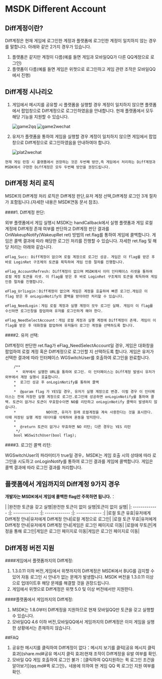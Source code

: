 ﻿MSDK Different Account 
=======

Diff계정이란?
---

Diff계정은 현재 게임에 로그인한 계정과 플랫폼에 로그인한 계정이 일치하지 않는 경우를 말합니다. 아래와 같은 2가지 경우가 있습니다.

1. 플랫폼은 같지만 계정이 다름(예를 들면 게임과 모바일QQ가 다른 QQ계정으로 로그인)
2. 플랫폼이 다름(예를 들면 게임은 위챗으로 로그인하고 게임 관련 조작은 모바일QQ에서 진행)

Diff계정 시나리오
---

 1. 게임에서 메시지를 공유할 시 플랫폼을 실행할 경우 계정이 일치하지 않으면 플랫폼에서 팝업창으로 Diff계정으로 로그인하였음을 안내합니다. 현재 플랫폼에서 모두 해당 기능을 지원할 수 있습니다.

	![game2qq](./diff-account-game2qq.png) 
    ![game2wechat](./diff-account-game2wechat.png)

 2. 유저가 플랫폼을 통하여 게임을 실행할 경우 계정이 일치하지 않으면 게임에서 팝업창으로 Diff계정으로 로그인하였음을 안내하여야 합니다.

	![plat2wechat](./diff-account-plat2wechat.png) 

`현재 게임 런칭 시 플랫폼에서 권장하는 것은 두번째 방안,즉 게임에서 처리하는 Diff계정과 MSDK에서 구현한 Diff계정은 모두 두번째 방안을 권장드립니다.`

Diff계정 처리 로직
---
MSDK의 Diff계정 처리 로직은 Diff계정 판단,유저 계정 선택,Diff계정 로그인 3개 절차가 포함됩니다.(자세한 내용은 MSDK연동 문서 참조).

####1. Diff계정 판단:

외부 플랫폼에서 게임 실행시 MSDK는 handCallback에서 실행 플랫폼과 게임 로컬 계정에 Diff계정 존재 여부를 판단하고 Diff계정 판단 결과를 OnWakeupNotify(WakeupRet ret) 방법의 ret.flag를 통하여 게임에 콜백합니다. 게임은 콜백 결과에 따라 해당한 로그인 처리를 진행할 수 있습니다. 자세한 ret.flag 및 해당 처리는 아래와 같습니다.

	eFlag_Succ: Diff계정이 없으며 로컬 계정으로 로그인 성공. 게임은 이 flag를 받은 후 바로 LoginRet 구조체의 토큰을 획득하여 게임 인증 절차를 진행합니다.

	eFlag_AccountRefresh: Diff계정이 없으며 MSDK에서 이미 인터페이스 리셋을 통하여 로컬 계정 토큰을 리셋. 이 flag를 받은 후 바로 LoginRet 구조체의 토큰을 획득하여 게임 인증 절차를 진행합니다.

	eFlag_UrlLogin：Diff계정이 없으며 게임은 계정을 호출하여 빠른 로그인.게임은 이 flag 받은 후 onLoginNotify의 콜백을 받아야만 처리할 수 있습니다.

	eFlag_NeedLogin：게임 로컬 계정과 실행 계정이 모두 로그인 실패. 게임이 이 flag를 수신하면 로그인창을 팝업하여 유저를 로그인하게 해야 한다.

	eFlag_NeedSelectAccount：게임 로컬 계정과 실행 계정에 Diff계정이 존재. 게임이 이 flag를 받은 후 대화창을 팝업하여 유저들이 로그인 계정을 선택하도록 합니다.

####2. 유저 선택:

Diff계정이 판단한 ret.flag가 eFlag_NeedSelectAccount일 경우, 게임은 대화창을 팝업하여 로컬 계정 혹은 Diff계정으로 로그인할 지 선택하도록 합니다. 게임은 유저가 선택한 결과에 따라 인터페이스 WGSwitchUser를 호출하여 로그인을 완료합니다.

		/**
		 *  외부에서 실행한 URL을 통하여 로그인. 이 인터페이스는 Diff계정 발생시 유저가 외부에서 계정 실행시 호출합니다.
	 	*  로그인 성공 후 onLoginNotify를 통하여 콜백
	 	*
	 	*  @param flag 가 YES일 경우, 유저가 실행 계정으로 변경. 이럴 경우 이 인터페이스는 전에 저장한 실행 계정으로 로그인.로그인에 성공하면 onLoginNotify를 통하여 콜백. 토큰이 없거나 토큰이 무효함수이면 NO를 리턴하고 onLoginNotify 콜백이 발생하지 않습니다.
	 	*              NO이면, 유저가 원래 로컬계정을 계속 사용한다는 것을 표시한다. 이때 저장된 실행 계정 데이터를 삭제하여 혼동을 방지한다.
	 	*
	 	*  @return 토큰이 없거나 무효하면 NO 리턴; 다른 경우는 YES 리턴
		 */
		bool WGSwitchUser(bool flag);

####3. 로그인 콜백 리턴:

WGSwitchUser의 파라미터가 true일 경우，MSDK는 게임 호출 시의 상태에 따라 로그인을 시도하고 onLoginNotify를 통하여 로그인 결과를 게임에 콜백합니다. 게임은 콜백 결과에 따라 로그인 결과를 처리합니다.

플랫폼에서 게임까지의 Diff계정 9가지 경우
----

**개발자는 MSDK에서 게임에 콜백한 flag만 주목하면 됩니다.**：

|           |완전한 토큰을 갖고 실행|완전한 토큰이 없이 실행|토큰이 없이 실행|
|: ------------- :|: ------------- :|: ------------- :|: ------------- :|
|로컬 토큰 유효|유저에게 Diff계정 안내|유저에게 Diff계정 안내|로컬 계정으로 로그인|
|로컬 토큰 무효|유저에게 Diff계정 안내|유저에게 Diff계정 안내|게임은 로그인 페이지로 이동|
|로컬에 무토큰|계정을 통해 로그인|게임은 로그인 페이지로 이동|게임은 로그인 페이지로 이동|


Diff계정 버전 지원
-----
####게임에서 플랫폼까지의 Diff계정:

1. 1.3.0.11 이하 버전,게임에서 위챗까지의 Diff계정은 MSDK에서 BUG를 감지할 수 있어 자동 로그인 시 안내가 없는 문제가 발생합니다. MSDK 버전을 1.3.0.11 이상으로 업데이트후 해당 문제를 해결할 것을 권장드립니다.
2. 게임에서 위챗으로 Diff계정은 위챗 5.0 및 이상 버전에서만 지원한다.

####플랫폼에서 게임까지의 Diff계정:
1. MSDK는 1.8.0부터 Diff계정을 지원하므로 현재 모바일QQ만 토큰을 갖고 실행할 수 있습니다.
2. 모바일QQ 4.6 이하 버전,모바일QQ에서 게임까지의 Diff계정은 이미 게임을 실행한 상황에서는 존재하지 않습니다.


##FAQ

1. 공유한 메시지를 클릭하여 Diff계정이 없다：메시지 보기를 클릭[공유 메시지 클릭 효과](share.md#공유 메시지 클릭 효과)현재 조작이 Diff계정을 유발 여부를 확인.
2. 모바일 QQ 게임 호출하여 로그인 불가：[클릭하여 QQ지원하는 퀵 로그인 조건을 알아보기](qq.md#퀵 로그인)，네용에 의하여 현 게임 QQ 퀵 로그인 지원 여부를 확인.
